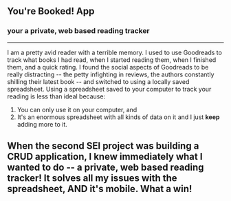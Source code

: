 ## You're Booked! App 
### your a private, web based reading tracker 
---
I am a pretty avid reader with a terrible memory. I used to use Goodreads to track what books I had read, when I started reading them, when I finished them, and a quick rating. 
I found the social aspects of Goodreads to be really distracting -- the petty infighting in reviews, the authors constantly shilling their latest book -- and switched to using a locally saved spreadsheet. 
Using a spreadsheet saved to your computer to track your reading is less than ideal because: 
1. You can only use it on your computer, and 
2. It's an enormous spreadsheet with all kinds of data on it and I just **keep** adding more to it. 

When the second SEI project was building a CRUD application, I knew immediately what I wanted to do -- a private, web based reading tracker! It solves all my issues with the spreadsheet, AND it's mobile. 
What a win! 
--- 
